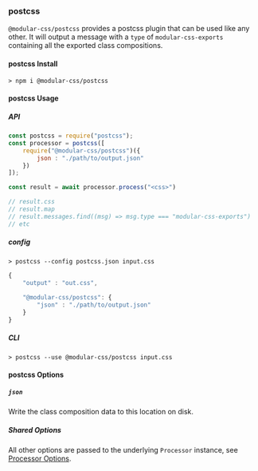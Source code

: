 ### postcss

`@modular-css/postcss` provides a postcss plugin that can be used like any other. It will output a message with a `type` of `modular-css-exports` containing all the exported class compositions.

#### postcss Install

```shell
> npm i @modular-css/postcss
```

#### postcss Usage

##### API

```javascript
const postcss = require("postcss");
const processor = postcss([
    require("@modular-css/postcss")({
        json : "./path/to/output.json"
    })
]);

const result = await processor.process("<css>")

// result.css
// result.map
// result.messages.find((msg) => msg.type === "modular-css-exports")
// etc
```

##### config

```shell
> postcss --config postcss.json input.css
```

```javascript
{
    "output" : "out.css",
    
    "@modular-css/postcss": {
        "json" : "./path/to/output.json"
    }
}

```

##### CLI

```shell
> postcss --use @modular-css/postcss input.css
```

#### postcss Options

##### `json`

Write the class composition data to this location on disk.

##### Shared Options

All other options are passed to the underlying `Processor` instance, see [Processor Options](#processor-options).
